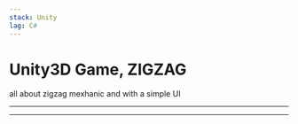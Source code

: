 ```yaml
---
stack: Unity
lag: C#
---
```

# Unity3D Game, ZIGZAG
all about zigzag mexhanic and with a simple UI


---
---
